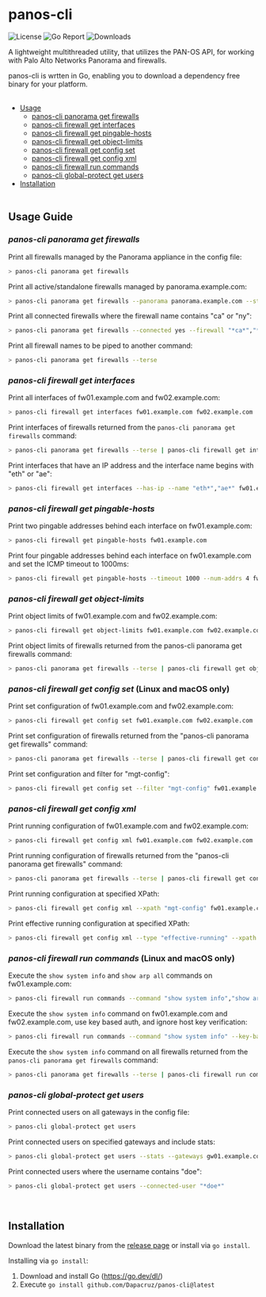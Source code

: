 # panos-cli

![License](https://img.shields.io/github/license/dapacruz/panos-cli)
![Go Report](https://goreportcard.com/badge/github.com/Dapacruz/panos-cli)
![Downloads](https://img.shields.io/github/downloads/Dapacruz/panos-cli/total)

A lightweight multithreaded utility, that utilizes the PAN-OS API, for working with Palo Alto Networks Panorama and firewalls.<br />

panos-cli is wrtten in Go, enabling you to download a dependency free binary for your platform.<br /><br />

- [Usage](#usage-guide)
  - [panos-cli panorama get firewalls](#panos-cli-panorama-get-firewalls)
  - [panos-cli firewall get interfaces](#panos-cli-firewall-get-interfaces)
  - [panos-cli firewall get pingable-hosts](#panos-cli-firewall-get-pingable-hosts)
  - [panos-cli firewall get object-limits](#panos-cli-firewall-get-object-limits)
  - [panos-cli firewall get config set](#panos-cli-firewall-get-config-set-linux-and-macos-only)
  - [panos-cli firewall get config xml](#panos-cli-firewall-get-config-xml)
  - [panos-cli firewall run commands](#panos-cli-firewall-run-commands-linux-and-macos-only)
  - [panos-cli global-protect get users](#panos-cli-global-protect-get-users)
- [Installation](#installation)
<br /><br />

## Usage Guide
### *panos-cli panorama get firewalls*
Print all firewalls managed by the Panorama appliance in the config file:
```sh
> panos-cli panorama get firewalls
```
Print all active/standalone firewalls managed by panorama.example.com:
```sh
> panos-cli panorama get firewalls --panorama panorama.example.com --state active,standalone
```

Print all connected firewalls where the firewall name contains "ca" or "ny":
```sh
> panos-cli panorama get firewalls --connected yes --firewall "*ca*","*ny*"
```

Print all firewall names to be piped to another command:
```sh
> panos-cli panorama get firewalls --terse
```
### *panos-cli firewall get interfaces*
Print all interfaces of fw01.example.com and fw02.example.com:
```sh
> panos-cli firewall get interfaces fw01.example.com fw02.example.com
```

Print interfaces of firewalls returned from the `panos-cli panorama get firewalls` command:
```sh
> panos-cli panorama get firewalls --terse | panos-cli firewall get interfaces
```

Print interfaces that have an IP address and the interface name begins with "eth" or "ae":
```sh
> panos-cli firewall get interfaces --has-ip --name "eth*","ae*" fw01.example.com
```
### *panos-cli firewall get pingable-hosts*

Print two pingable addresses behind each interface on fw01.example.com:
```sh
> panos-cli firewall get pingable-hosts fw01.example.com
```

Print four pingable addresses behind each interface on fw01.example.com and set the ICMP timeout to 1000ms:
```sh
> panos-cli firewall get pingable-hosts --timeout 1000 --num-addrs 4 fw01.example.com
```
### *panos-cli firewall get object-limits*

Print object limits of fw01.example.com and fw02.example.com:
```sh
> panos-cli firewall get object-limits fw01.example.com fw02.example.com
```

Print object limits of firewalls returned from the panos-cli panorama get firewalls command:
```sh
> panos-cli panorama get firewalls --terse | panos-cli firewall get object-limits
```
### *panos-cli firewall get config set* (Linux and macOS only)

Print set configuration of fw01.example.com and fw02.example.com:
```sh
> panos-cli firewall get config set fw01.example.com fw02.example.com
```

Print set configuration of firewalls returned from the "panos-cli panorama get firewalls" command:
```sh
> panos-cli panorama get firewalls --terse | panos-cli firewall get config set --key-based-auth
```

Print set configuration and filter for "mgt-config":
```sh
> panos-cli firewall get config set --filter "mgt-config" fw01.example.com
```
### *panos-cli firewall get config xml*

Print running configuration of fw01.example.com and fw02.example.com:
```sh
> panos-cli firewall get config xml fw01.example.com fw02.example.com
```

Print running configuration of firewalls returned from the "panos-cli panorama get firewalls" command:
```sh
> panos-cli panorama get firewalls --terse | panos-cli firewall get config xml
```

Print running configuration at specified XPath:
```sh
> panos-cli firewall get config xml --xpath "mgt-config" fw01.example.com
```

Print effective running configuration at specified XPath:
```sh
> panos-cli firewall get config xml --type "effective-running" --xpath "mgt-config" fw01.example.com
```
### *panos-cli firewall run commands* (Linux and macOS only)
Execute the `show system info` and `show arp all` commands on fw01.example.com:
```sh
> panos-cli firewall run commands --command "show system info","show arp all" fw01.example.com
```

Execute the `show system info` command on fw01.example.com and fw02.example.com, use key based auth, and ignore host key verification:
```sh
> panos-cli firewall run commands --command "show system info" --key-based-auth --insecure fw01.example.com fw02.example.com
```

Execute the `show system info` command on all firewalls returned from the `panos-cli panorama get firewalls` command:
```sh
> panos-cli panorama get firewalls --terse | panos-cli firewall run commands --command "show system info" --key-based-auth
```
### *panos-cli global-protect get users*
Print connected users on all gateways in the config file:
```sh
> panos-cli global-protect get users
```

Print connected users on specified gateways and include stats:
```sh
> panos-cli global-protect get users --stats --gateways gw01.example.com,gw02.example.com
```

Print connected users where the username contains "doe":
```sh
> panos-cli global-protect get users --connected-user "*doe*"
```
<br />

## Installation

Download the latest binary from the [release page](https://github.com/Dapacruz/panos-cli/releases/latest) or install via `go install`.

Installing via `go install`:
1. Download and install Go (https://go.dev/dl/)
2. Execute `go install github.com/Dapacruz/panos-cli@latest`
